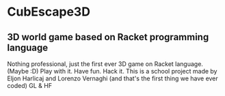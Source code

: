# CubEscape3D
## 3D world game based on Racket programming language
Nothing professional, just the first ever 3D game on Racket language. (Maybe :D)
Play with it. Have fun. Hack it. 
This is a school project made by Eljon Harlicaj and Lorenzo Vernaghi (and that's the
first thing we have ever coded)
GL & HF

